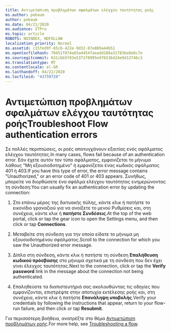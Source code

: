 ```yaml
---
title: Αντιμετώπιση προβλημάτων σφαλμάτων ελέγχου ταυτότητας ροής
ms.author: pebaum
author: pebaum
ms.date: 04/21/2020
ms.audience: ITPro
ms.topic: article
ROBOTS: NOINDEX, NOFOLLOW
localization_priority: Normal
ms.assetid: c15fed9f-65c6-422e-9d32-87e889a44b51
ms.openlocfilehash: 70451f074a65a4454faeadd188a31783be8e6c7e
ms.sourcegitcommit: 631cbb5f03e5371f0995e976536d24e9d13746c3
ms.translationtype: MT
ms.contentlocale: el-GR
ms.lasthandoff: 04/22/2020
ms.locfileid: "43759728"
---
```

# <a name="troubleshoot-flow-authentication-errors"></a><span data-ttu-id="bf20f-102">Αντιμετώπιση προβλημάτων σφαλμάτων ελέγχου ταυτότητας ροής</span><span class="sxs-lookup"><span data-stu-id="bf20f-102">Troubleshoot Flow authentication errors</span></span>

<span data-ttu-id="bf20f-103">Σε πολλές περιπτώσεις, οι ροές αποτυγχάνουν εξαιτίας ενός σφάλματος ελέγχου ταυτότητας.</span><span class="sxs-lookup"><span data-stu-id="bf20f-103">In many cases, flows fail because of an authentication error.</span></span> <span data-ttu-id="bf20f-104">Εάν έχετε αυτόν τον τύπο σφάλματος, εμφανίζεται το μήνυμα λάθους "Μη εξουσιοδοτημένο" ή εμφανίζεται ένας κωδικός σφάλματος 401 ή 403.</span><span class="sxs-lookup"><span data-stu-id="bf20f-104">If you have this type of error, the error message contains "Unauthorized," or an error code of 401 or 403 appears.</span></span> <span data-ttu-id="bf20f-105">Συνήθως, μπορείτε να διορθώσετε ένα σφάλμα ελέγχου ταυτότητας ενημερώνοντας τη σύνδεση:</span><span class="sxs-lookup"><span data-stu-id="bf20f-105">You can usually fix an authentication error by updating the connection:</span></span>
  
1. <span data-ttu-id="bf20f-106">Στο επάνω μέρος της δικτυακής πύλης, κάντε κλικ ή πατήστε το εικονίδιο γραναζιού για να ανοίξετε το μενού Ρυθμίσεις και, στη συνέχεια, κάντε κλικ ή **πατήστε Συνδέσεις**.</span><span class="sxs-lookup"><span data-stu-id="bf20f-106">At the top of the web portal, click or tap the gear icon to open the Settings menu, and then click or tap **Connections**.</span></span>
    
2. <span data-ttu-id="bf20f-107">Μεταβείτε στη σύνδεση για την οποία είδατε το μήνυμα μη εξουσιοδοτημένου σφάλματος.</span><span class="sxs-lookup"><span data-stu-id="bf20f-107">Scroll to the connection for which you saw the Unauthorized error message.</span></span>
    
3. <span data-ttu-id="bf20f-108">Δίπλα στη σύνδεση, κάντε κλικ ή πατήστε τη σύνδεση **Επαλήθευση κωδικού πρόσβασης** στο μήνυμα σχετικά με τη σύνδεση που δεν έχει γίνει έλεγχος ταυτότητας.</span><span class="sxs-lookup"><span data-stu-id="bf20f-108">Next to the connection, click or tap the **Verify password** link in the message about the connection not being authenticated.</span></span> 
    
4. <span data-ttu-id="bf20f-109">Επαληθεύστε τα διαπιστευτήριά σας ακολουθώντας τις οδηγίες που εμφανίζονται, επιστρέψτε στην αποτυχία εκτέλεσης ροής και, στη συνέχεια, κάντε κλικ ή πατήστε **Επανάληψη υποβολής**.</span><span class="sxs-lookup"><span data-stu-id="bf20f-109">Verify your credentials by following the instructions that appear, return to your flow-run failure, and then click or tap **Resubmit**.</span></span>
    
<span data-ttu-id="bf20f-110">Για περισσότερη βοήθεια, ανατρέξτε στο θέμα [Αντιμετώπιση προβλημάτων ροής](https://go.microsoft.com/fwlink/?linkid=872110).</span><span class="sxs-lookup"><span data-stu-id="bf20f-110">For more help, see [Troubleshooting a flow](https://go.microsoft.com/fwlink/?linkid=872110).</span></span>
  

